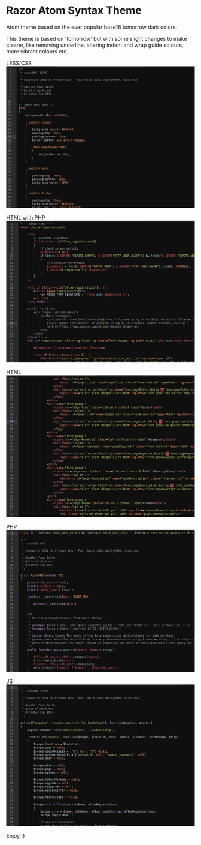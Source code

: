 # Razor Atom Syntax Theme

Atom theme based on the ever popular base16 tomorrow dark colors.

This theme is based on 'tomorrow' but with some slight changes to make clearer, like removing underline, altering indent and wrap guide colours, more vibrant colours etc.

LESS/CSS
![alt tag](screenshots/razor-atom-syntax-theme-1.png)

HTML with PHP
![alt tag](screenshots/razor-atom-syntax-theme-2.png)

HTML
![alt tag](screenshots/razor-atom-syntax-theme-3.png)

PHP
![alt tag](screenshots/razor-atom-syntax-theme-4.png)

JS
![alt tag](screenshots/razor-atom-syntax-theme-5.png)

Enjoy ;)
